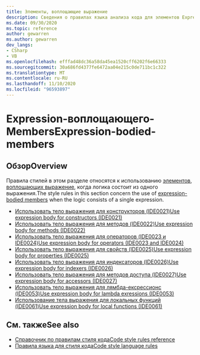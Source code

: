 ```yaml
---
title: Элементы, воплощающие выражение
description: Сведения о правилах языка анализа кода для элементов Expression-воплощающего
ms.date: 09/30/2020
ms.topic: reference
author: gewarren
ms.author: gewarren
dev_langs:
- CSharp
- VB
ms.openlocfilehash: efffad48dc36a58da45ea1520cff6202f6e66333
ms.sourcegitcommit: 30a686fd4377fe6472aa04e215c0de711bc1c322
ms.translationtype: MT
ms.contentlocale: ru-RU
ms.lasthandoff: 11/10/2020
ms.locfileid: "96593897"
---
```

# <a name="expression-bodied-members"></a><span data-ttu-id="7e2d5-103">Expression-воплощающего-Members</span><span class="sxs-lookup"><span data-stu-id="7e2d5-103">Expression-bodied-members</span></span>

## <a name="overview"></a><span data-ttu-id="7e2d5-104">Обзор</span><span class="sxs-lookup"><span data-stu-id="7e2d5-104">Overview</span></span>

<span data-ttu-id="7e2d5-105">Правила стилей в этом разделе относятся к использованию [элементов, воплощающих выражение](../../../csharp/programming-guide/statements-expressions-operators/expression-bodied-members.md), когда логика состоит из одного выражения.</span><span class="sxs-lookup"><span data-stu-id="7e2d5-105">The style rules in this section concern the use of [expression-bodied members](../../../csharp/programming-guide/statements-expressions-operators/expression-bodied-members.md) when the logic consists of a single expression.</span></span>

- [<span data-ttu-id="7e2d5-106">Использовать тело выражения для конструкторов (IDE0021)</span><span class="sxs-lookup"><span data-stu-id="7e2d5-106">Use expression body for constructors (IDE0021)</span></span>](ide0021.md)
- [<span data-ttu-id="7e2d5-107">Использовать тело выражения для методов (IDE0022)</span><span class="sxs-lookup"><span data-stu-id="7e2d5-107">Use expression body for methods (IDE0022)</span></span>](ide0022.md)
- [<span data-ttu-id="7e2d5-108">Использовать тело выражения для операторов (IDE0023 и IDE0024)</span><span class="sxs-lookup"><span data-stu-id="7e2d5-108">Use expression body for operators (IDE0023 and IDE0024)</span></span>](ide0023-ide0024.md)
- [<span data-ttu-id="7e2d5-109">Использовать тело выражения для свойств (IDE0025)</span><span class="sxs-lookup"><span data-stu-id="7e2d5-109">Use expression body for properties (IDE0025)</span></span>](ide0025.md)
- [<span data-ttu-id="7e2d5-110">Использовать тело выражения для индексаторов (IDE0026)</span><span class="sxs-lookup"><span data-stu-id="7e2d5-110">Use expression body for indexers (IDE0026)</span></span>](ide0026.md)
- [<span data-ttu-id="7e2d5-111">Использовать тело выражения для методов доступа (IDE0027)</span><span class="sxs-lookup"><span data-stu-id="7e2d5-111">Use expression body for accessors (IDE0027)</span></span>](ide0027.md)
- [<span data-ttu-id="7e2d5-112">Использовать тело выражения для лямбда-ексрессионс (IDE0053)</span><span class="sxs-lookup"><span data-stu-id="7e2d5-112">Use expression body for lambda exressions (IDE0053)</span></span>](ide0053.md)
- [<span data-ttu-id="7e2d5-113">Использование тела выражения для локальных функций (IDE0061)</span><span class="sxs-lookup"><span data-stu-id="7e2d5-113">Use expression body for local functions (IDE0061)</span></span>](ide0061.md)

## <a name="see-also"></a><span data-ttu-id="7e2d5-114">См. также</span><span class="sxs-lookup"><span data-stu-id="7e2d5-114">See also</span></span>

- [<span data-ttu-id="7e2d5-115">Справочник по правилам стиля кода</span><span class="sxs-lookup"><span data-stu-id="7e2d5-115">Code style rules reference</span></span>](index.md)
- [<span data-ttu-id="7e2d5-116">Правила языка для стиля кода</span><span class="sxs-lookup"><span data-stu-id="7e2d5-116">Code style language rules</span></span>](language-rules.md)
